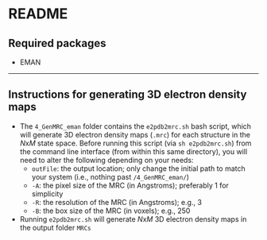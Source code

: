 # README
## Required packages
- EMAN

---

## Instructions for generating 3D electron density maps
- The `4_GenMRC_eman` folder contains the `e2pdb2mrc.sh` bash script, which will generate 3D electron density maps (`.mrc`) for each structure in the *N*x*M* state space. Before running this script (via `sh e2pdb2mrc.sh`) from the command line interface (from within this same directory), you will need to alter the following depending on your needs:
  - `outFile`: the output location; only change the initial path to match your system (i.e., nothing past `/4_GenMRC_eman/`)
  - `-A`: the pixel size of the MRC (in Angstroms); preferably 1 for simplicity
  - `-R`: the resolution of the MRC (in Angstroms); e.g., 3
  - `-B`: the box size of the MRC (in voxels); e.g., 250
- Running `e2pdb2mrc.sh` will generate *N*x*M* 3D electron density maps in the output folder `MRCs`

